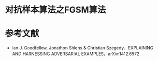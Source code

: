 # 对抗样本算法之FGSM算法

# 参考文献
- Ian J. Goodfellow, Jonathon Shlens & Christian Szegedy，EXPLAINING AND HARNESSING ADVERSARIAL EXAMPLES，arXiv:1412.6572
